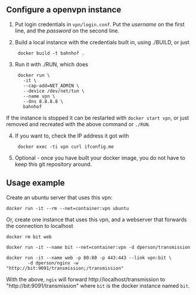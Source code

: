 ## Configure a openvpn instance

1. Put login credentials in `vpn/login.conf`.  Put the _username_ on the first line, 
   and the _password_ on the second line.

2. Build a local instance with the credentials built in, using ./BUILD, or just

        docker build -t bahnhof .

3. Run it with ./RUN,  which does

        docker run \
          -it \
          --cap-add=NET_ADMIN \
          --device /dev/net/tun \
          --name vpn \
          --dns 8.8.8.8 \
          bahnhof


If the instance is stopped it can be restarted with `docker start vpn`,
or just removed and recreated with the above command or `./RUN`.

4. If you want to, check the IP address it got with

        docker exec -ti vpn curl ifconfig.me
  
5. Optional - once you have built your docker image, you do not have to 
   keep this git repository around.

## Usage example

Create an ubuntu server that uses this vpn:

    docker run -it --rm --net=container:vpn ubuntu

Or, create one instance that uses this vpn, and a webserver that
forwards the connection to localhost

    docker rm bit web
    
    docker run -it --name bit --net=container:vpn -d dperson/transmission
    
    docker run -it --name web -p 80:80 -p 443:443 --link vpn:bit \
            -d dperson/nginx -w "http://bit:9091/transmission;/transmission"

With the above, `ngix` will forward http://localhost/transmission to 
"http://bit:9091/transmission" where `bit` is the docker instance named `bit`.
